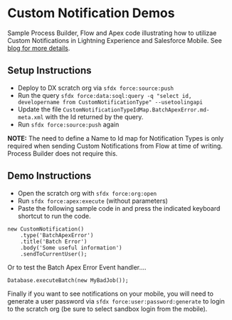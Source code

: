 # Custom Notification Demos

Sample Process Builder, Flow and Apex code illustrating how to utilizae Custom Notifications in Lightning Experience and Salesforce Mobile. See [blog for more details](https://andyinthecloud.com/2019/06/30/getting-your-users-attention-with-custom-notifications/).

Setup Instructions
------------------

- Deploy to DX scratch org via ```sfdx force:source:push```
- Run the query ```sfdx force:data:soql:query -q "select id, developername from CustomNotificationType" --usetoolingapi```
- Update the file ```CustomNotificationTypeIdMap.BatchApexError.md-meta.xml``` with the Id returned by the query.
- Run ```sfdx force:source:push``` again

**NOTE:** The need to define a Name to Id map for Notification Types is only required when sending Custom Notifications from Flow at time of writing. Process Builder does not require this.

Demo Instructions
-----------------

- Open the scratch org with ```sfdx force:org:open```
- Run ```sfdx force:apex:execute``` (without parameters)
- Paste the following sample code in and press the indicated keyboard shortcut to run the code.

```
new CustomNotification()
    .type('BatchApexError')
    .title('Batch Error')
    .body('Some useful information')
    .sendToCurrentUser();
```

Or to test the Batch Apex Error Event handler....

```
Database.executeBatch(new MyBadJob());
```

Finally if you want to see notifications on your mobile, you will need to generate a user password via ```sfdx force:user:password:generate``` to login to the scratch org (be sure to select sandbox login from the mobile).
